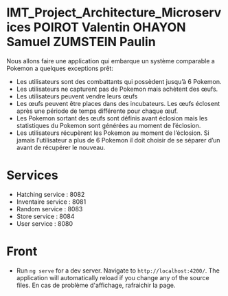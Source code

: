 # IMT_Project_Architecture_Microservices POIROT Valentin OHAYON Samuel ZUMSTEIN Paulin
Nous allons faire une application qui embarque un système comparable a Pokemon a quelques exceptions prêt:
- Les utilisateurs sont des combattants qui possèdent jusqu’à 6 Pokemon.
- Les utilisateurs ne capturent pas de Pokemon mais achètent des œufs.
- Les utilisateurs peuvent vendre leurs œufs
- Les œufs peuvent être places dans des incubateurs. Les œufs éclosent après une période de temps différente pour chaque œuf.
- Les Pokemon sortant des œufs sont définis avant éclosion mais les statistiques du Pokemon sont générées au moment de l’éclosion.
- Les utilisateurs récupèrent les Pokemon au moment de l’éclosion. Si jamais l’utilisateur a plus de 6 Pokemon il doit choisir de se séparer d’un avant de récupérer le nouveau.

# Services 
- Hatching service : 8082
- Inventaire service : 8081
- Random service : 8083
- Store service : 8084
- User service : 8080

# Front
- Run `ng serve` for a dev server. Navigate to `http://localhost:4200/`. The application will automatically reload if you change any of the source files.
En cas de problème d'affichage, rafraichir la page.



